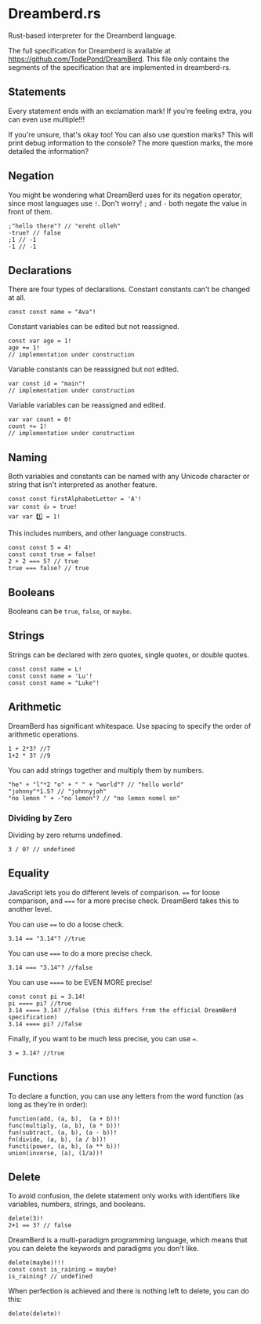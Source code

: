 # Dreamberd.rs

Rust-based interpreter for the Dreamberd language.

The full specification for Dreamberd is available at https://github.com/TodePond/DreamBerd. This file only contains the segments of the specification that are implemented in dreamberd-rs.

## Statements

Every statement ends with an exclamation mark! If you're feeling extra, you can even use multiple!!!

If you're unsure, that's okay too! You can also use question marks? This will print debug information to the console? The more question marks, the more detailed the information?

## Negation

You might be wondering what DreamBerd uses for its negation operator, since most languages use `!`. Don't worry! `;` and `-` both negate the value in front of them.

```
;"hello there"? // "ereht olleh"
-true? // false
;1 // -1
-1 // -1
```

## Declarations

There are four types of declarations. Constant constants can't be changed at all.

```
const const name = "Ava"!
```

Constant variables can be edited but not reassigned.

```
const var age = 1!
age += 1!
// implementation under construction
```

Variable constants can be reassigned but not edited.

```
var const id = "main"!
// implementation under construction
```

Variable variables can be reassigned and edited.

```
var var count = 0!
count += 1!
// implementation under construction
```

## Naming

Both variables and constants can be named with any Unicode character or string that isn't interpreted as another feature.

```
const const firstAlphabetLetter = 'A'!
var const 👍 = true!
var var 1️⃣ = 1!
```

This includes numbers, and other language constructs.

```
const const 5 = 4!
const const true = false!
2 + 2 === 5? // true
true === false? // true
```

## Booleans

Booleans can be `true`, `false`, or `maybe`.

## Strings

Strings can be declared with zero quotes, single quotes, or double quotes.

```
const const name = L!
const const name = 'Lu'!
const const name = "Luke"!
```

## Arithmetic

DreamBerd has significant whitespace. Use spacing to specify the order of arithmetic operations.

```
1 + 2*3? //7
1+2 * 3? //9
```

You can add strings together and multiply them by numbers.

```
"he" + "l"*2 "o" + " " + "world"? // "hello world"
"johnny"*1.5? // "johnnyjoh"
"no lemon " + -"no lemon"? // "no lemon nomel on"
```

### Dividing by Zero

Dividing by zero returns undefined.

```
3 / 0? // undefined
```

## Equality

JavaScript lets you do different levels of comparison. `==` for loose comparison, and `===` for a more precise check. DreamBerd takes this to another level.

You can use `==` to do a loose check.

```
3.14 == "3.14"? //true
```

You can use `===` to do a more precise check.

```
3.14 === "3.14"? //false
```

You can use `====` to be EVEN MORE precise!

```
const const pi = 3.14!
pi ==== pi? //true
3.14 ==== 3.14? //false (this differs from the official DreamBerd specification)
3.14 ==== pi? //false
```

Finally, if you want to be much less precise, you can use `=`.

```
3 = 3.14? //true
```

## Functions

To declare a function, you can use any letters from the word function (as long as they're in order):

```
function(add, (a, b),  (a + b))!
func(multiply, (a, b), (a * b))!
fun(subtract, (a, b), (a - b))!
fn(divide, (a, b), (a / b))!
functi(power, (a, b), (a ** b))!
union(inverse, (a), (1/a))!
```

## Delete

To avoid confusion, the delete statement only works with identifiers like variables, numbers, strings, and booleans.

```
delete(3)!
2+1 == 3? // false
```

DreamBerd is a multi-paradigm programming language, which means that you can delete the keywords and paradigms you don't like.

```
delete(maybe)!!!
const const is_raining = maybe!
is_raining? // undefined
```

When perfection is achieved and there is nothing left to delete, you can do this:

```
delete(delete)!
```
